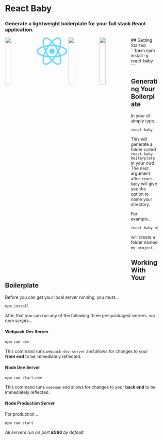 # React Baby
### Generate a lightweight boilerplate for your full stack React application.
<img align="left" width="20%" src="https://camo.githubusercontent.com/9c24355bb3afbff914503b663ade7beb341079fa/68747470733a2f2f6e6f64656a732e6f72672f7374617469632f696d616765732f6c6f676f2d6c696768742e737667" >
<img align="left" width="20%" src="data:image/svg+xml;base64,PHN2ZyB4bWxucz0iaHR0cDovL3d3dy53My5vcmcvMjAwMC9zdmciIHZpZXdCb3g9Ii0xMS41IC0xMC4yMzE3NCAyMyAyMC40NjM0OCI+CiAgPHRpdGxlPlJlYWN0IExvZ288L3RpdGxlPgogIDxjaXJjbGUgY3g9IjAiIGN5PSIwIiByPSIyLjA1IiBmaWxsPSIjNjFkYWZiIi8+CiAgPGcgc3Ryb2tlPSIjNjFkYWZiIiBzdHJva2Utd2lkdGg9IjEiIGZpbGw9Im5vbmUiPgogICAgPGVsbGlwc2Ugcng9IjExIiByeT0iNC4yIi8+CiAgICA8ZWxsaXBzZSByeD0iMTEiIHJ5PSI0LjIiIHRyYW5zZm9ybT0icm90YXRlKDYwKSIvPgogICAgPGVsbGlwc2Ugcng9IjExIiByeT0iNC4yIiB0cmFuc2Zvcm09InJvdGF0ZSgxMjApIi8+CiAgPC9nPgo8L3N2Zz4K" >
<img align="left" width="20%" src="https://avatars1.githubusercontent.com/u/2105791?s=200&v=4" >
<img align="left" width="20%" src="https://avatars2.githubusercontent.com/u/29239447?s=200&v=4" >
## Getting Started
```bash
npm install -g react-baby
```

## Generating Your Boilerplate
In your cli simply type...
```bash
react-baby
```
This will generate a folder called ``react-baby-boilerplate`` in your cwd.
The next argument after ``react-baby`` will give you the option to name your directory.

For example...
```bash
react-baby my-project
```
will create a folder named ``my-project``.

## Working With Your Boilerplate
Before you can get your local server running, you must...
```bash
npm install
```
After that you can run any of the following three pre-packaged servers, via *npm scripts*...

#### Webpack Dev Server
```bash
npm run dev
```
This command runs ``webpack-dev-server`` and allows for changes to your **front end** to be immediately reflected.

#### Node Dev Server
```bash
npm run start:dev
```
This command runs ``nodemon`` and allows for changes to your **back end** to be immediately reflected.
#### Node Production Server
For production...
```bash
npm run start
```
*All servers run on port **8080** by default*